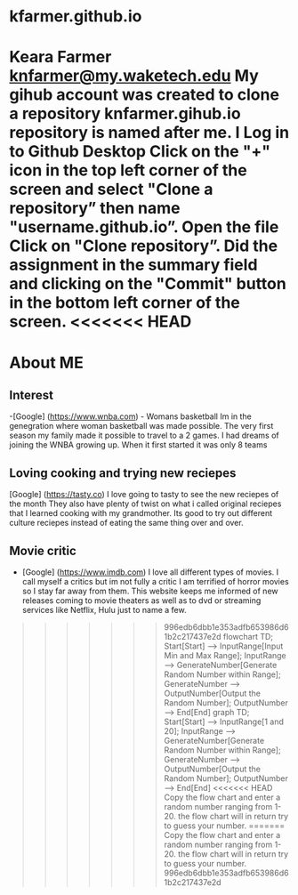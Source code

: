 # kfarmer.github.io
Keara Farmer knfarmer@my.waketech.edu
My gihub account was created to clone a repository
knfarmer.gihub.io repository is named after me. 
I Log in to Github Desktop Click on the "+" icon in the top left corner of the screen and select "Clone a repository” then name "username.github.io”. Open the file Click on "Clone repository”. Did the assignment in the summary field and clicking on the "Commit" button in the bottom left corner of the screen.
<<<<<<< HEAD
=======

# About ME
## Interest
-[Google] (https://www.wnba.com) - Womans basketball  Im in the genegration where woman basketball was made possible.  The very first season my family made it possible to travel to a 2 games.  I had dreams of joining the WNBA growing up.  When it first started it was only 8 teams
## Loving cooking and trying new reciepes 
[Google] (https://tasty.co)  I love going to tasty to see the new reciepes of the month  They also have plenty of twist on what i called original reciepes that I learned cooking with my grandmother.  Its good to try out different culture reciepes instead of eating the same thing over and over.
## Movie critic
- [Google] (https://www.imdb.com)  I love all different types of movies.  I call myself a critics but im not fully a critic I am terrified of horror movies so I stay far away from them.  This website keeps me informed of new releases coming to movie theaters as well as to dvd or streaming services like Netflix, Hulu just to name a few.
>>>>>>> 996edb6dbb1e353adfb653986d61b2c217437e2d
flowchart TD;
    Start[Start] --> InputRange[Input Min and Max Range];
    InputRange --> GenerateNumber[Generate Random Number within Range];
    GenerateNumber --> OutputNumber[Output the Random Number];
    OutputNumber --> End[End]
    graph TD;
    Start[Start] --> InputRange[1 and 20];
    InputRange --> GenerateNumber[Generate Random Number within Range];
    GenerateNumber --> OutputNumber[Output the Random Number];
    OutputNumber --> End[End]
<<<<<<< HEAD
    Copy the flow chart and enter a random number ranging from 1-20. the flow chart will in return try to guess your number.
=======
    Copy the flow chart and enter a random number ranging from 1-20. the flow chart will in return try to guess your number.
>>>>>>> 996edb6dbb1e353adfb653986d61b2c217437e2d
